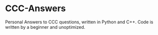 # CCC-Answers
Personal Answers to CCC questions, written in Python and C++. Code is written by a beginner and unoptimized.
